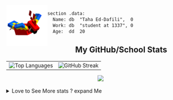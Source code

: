 <img src="parrot_fly_flipped.gif" align="left" height="110">


```assembly
section .data:
  Name: db  "Taha Ed-Dafili",  0
  Work: db  "student at 1337", 0
  Age:  dd  20
```


<div align="center">
  <h2>My GitHub/School Stats</h2>
</div>
<table align="center">
  <tr>
    <td align="center"><img width="450" src="https://github-readme-stats.vercel.app/api/top-langs/?username=Ayg0&layout=compact&theme=github_dark&hide=html,makefile,css&exclude_repo=Yona2.0,Nand2Tetris&hide_border=true&langs_count=6" alt="Top Languages" /></td>
    <td align="center"><img src="https://github-readme-streak-stats.herokuapp.com?user=Ayg0&theme=github-dark-blue&hide_border=true&border_radius=5" alt="GitHub Streak" /></td>
  </tr>
</table>
 <p align="center">
  <a href="https://github.com/Ayg0">
    <img src="https://komarev.com/ghpvc/?username=Ayg0&color=blue&style=flat)" />
  </a>
</p>
<details>
    <summary>Love to See More stats ? expand Me </summary>
<p align="center">
  <a href="https://github.com/Ayg0">
    <img src="http://github-profile-summary-cards.vercel.app/api/cards/profile-details?username=Ayg0&theme=transparent" />
  </a>
  <a href="https://github.com/Ayg0">
    <img src="http://github-profile-summary-cards.vercel.app/api/cards/stats?username=Ayg0&theme=transparent" />
  </a>
  <a href="https://github.com/Ayg0">
    <img src="https://github-readme-streak-stats.herokuapp.com/?user=Ayg0&hide_border=true&card_width=338&theme=transparent" />
  </a>
</p>
</details>
